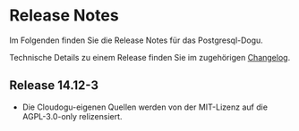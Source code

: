 # Release Notes

Im Folgenden finden Sie die Release Notes für das Postgresql-Dogu.

Technische Details zu einem Release finden Sie im zugehörigen [Changelog](https://docs.cloudogu.com/de/docs/dogus/postgresql/CHANGELOG/).

## Release 14.12-3
- Die Cloudogu-eigenen Quellen werden von der MIT-Lizenz auf die AGPL-3.0-only relizensiert.